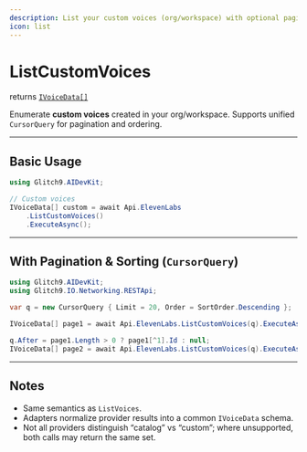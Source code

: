 ```yaml
---
description: List your custom voices (org/workspace) with optional pagination and sorting
icon: list
---
```


# ListCustomVoices

returns [`IVoiceData[]`](https://glitch9inc.github.io/DocFx.AIDevKit/api/Glitch9.AIDevKit.IVoiceData.html)

Enumerate **custom voices** created in your org/workspace.
Supports unified `CursorQuery` for pagination and ordering.

---

## Basic Usage

```csharp
using Glitch9.AIDevKit;

// Custom voices
IVoiceData[] custom = await Api.ElevenLabs
    .ListCustomVoices()
    .ExecuteAsync();
```

---

## With Pagination & Sorting (`CursorQuery`)

```csharp
using Glitch9.AIDevKit;
using Glitch9.IO.Networking.RESTApi;

var q = new CursorQuery { Limit = 20, Order = SortOrder.Descending };

IVoiceData[] page1 = await Api.ElevenLabs.ListCustomVoices(q).ExecuteAsync;

q.After = page1.Length > 0 ? page1[^1].Id : null;
IVoiceData[] page2 = await Api.ElevenLabs.ListCustomVoices(q).ExecuteAsync();
```

---

## Notes

* Same semantics as `ListVoices`.
* Adapters normalize provider results into a common `IVoiceData` schema.
* Not all providers distinguish “catalog” vs “custom”; where unsupported, both calls may return the same set.
